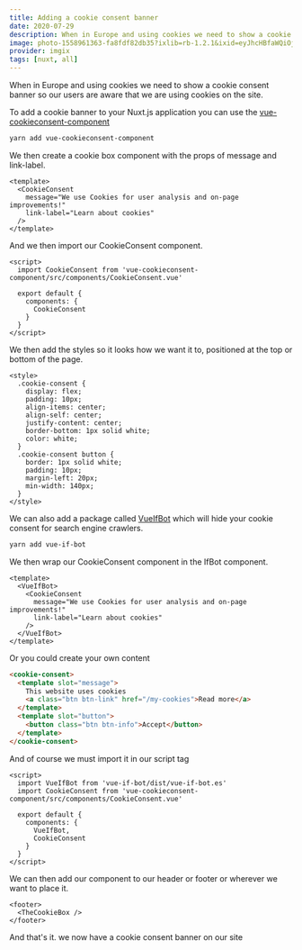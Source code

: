 ```yaml
---
title: Adding a cookie consent banner
date: 2020-07-29
description: When in Europe and using cookies we need to show a cookie consent banner so our users are aware that we are using cookies on the site.
image: photo-1558961363-fa8fdf82db35?ixlib=rb-1.2.1&ixid=eyJhcHBfaWQiOjEyMDd9&auto=format&fit=crop
provider: imgix
tags: [nuxt, all]
---
```


When in Europe and using cookies we need to show a cookie consent banner so our users are aware that we are using cookies on the site.

To add a cookie banner to your Nuxt.js application you can use the [vue-cookieconsent-component](https://github.com/EvodiaAut/vue-cookieconsent-component)

```bash
yarn add vue-cookieconsent-component
```

We then create a cookie box component with the props of message and link-label.

```html{}[CookieBox.vue]
<template>
  <CookieConsent
    message="We use Cookies for user analysis and on-page improvements!"
    link-label="Learn about cookies"
  />
</template>
```

And we then import our CookieConsent component.

```html{}[CookieBox.vue]
<script>
  import CookieConsent from 'vue-cookieconsent-component/src/components/CookieConsent.vue'

  export default {
    components: {
      CookieConsent
    }
  }
</script>
```

We then add the styles so it looks how we want it to, positioned at the top or bottom of the page.

```html{}[CookieBox.vue]
<style>
  .cookie-consent {
    display: flex;
    padding: 10px;
    align-items: center;
    align-self: center;
    justify-content: center;
    border-bottom: 1px solid white;
    color: white;
  }
  .cookie-consent button {
    border: 1px solid white;
    padding: 10px;
    margin-left: 20px;
    min-width: 140px;
  }
</style>
```

We can also add a package called [VueIfBot](https://github.com/Developmint/vue-if-bot#readme) which will hide your cookie consent for search engine crawlers.

```bash
yarn add vue-if-bot
```

We then wrap our CookieConsent component in the IfBot component.

```html{}[CookieBox.vue]
<template>
  <VueIfBot>
    <CookieConsent
      message="We use Cookies for user analysis and on-page improvements!"
      link-label="Learn about cookies"
    />
  </VueIfBot>
</template>
```

Or you could create your own content

```html
<cookie-consent>
  <template slot="message">
    This website uses cookies
    <a class="btn btn-link" href="/my-cookies">Read more</a>
  </template>
  <template slot="button">
    <button class="btn btn-info">Accept</button>
  </template>
</cookie-consent>
```

And of course we must import it in our script tag

```html{}[CookieBox.vue]
<script>
  import VueIfBot from 'vue-if-bot/dist/vue-if-bot.es'
  import CookieConsent from 'vue-cookieconsent-component/src/components/CookieConsent.vue'

  export default {
    components: {
      VueIfBot,
      CookieConsent
    }
  }
</script>
```

We can then add our component to our header or footer or wherever we want to place it.

```html{}[TheFooter.vue]
<footer>
  <TheCookieBox />
</footer>
```

And that's it. we now have a cookie consent banner on our site
